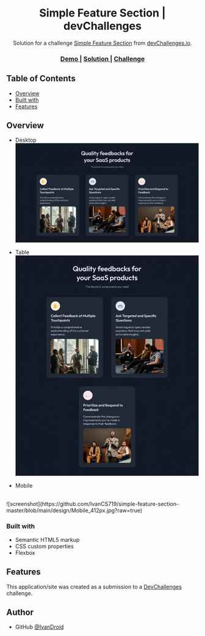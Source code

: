 <h1 align="center">Simple Feature Section | devChallenges</h1>

<div align="center">
   Solution for a challenge <a href="https://devchallenges.io/challenge/simple-feature-section-challenge" target="_blank">Simple Feature Section</a> from <a href="http://devchallenges.io" target="_blank">devChallenges.io</a>.
</div>

<div align="center">
  <h3>
    <a href="https://ivancs719.github.io/simple-feature-section-master">
      Demo
    </a>
    <span> | </span>
    <a href="https://github.com/IvanCS719/simple-feature-section-master">
      Solution
    </a>
    <span> | </span>
    <a href="https://devchallenges.io/challenge/simple-feature-section-challenge">
      Challenge
    </a>
  </h3>
</div>

<!-- TABLE OF CONTENTS -->

## Table of Contents

- [Overview](#overview)
- [Built with](#built-with)
- [Features](#features)

<!-- OVERVIEW -->

## Overview

- Desktop
![screenshot](https://github.com/IvanCS719/simple-feature-section-master/blob/main/design/Desktop_1350px.jpg?raw=true)

- Table
![screenshot](https://github.com/IvanCS719/simple-feature-section-master/blob/main/design/Tablet_1024px.jpg?raw=true)

- Mobile
<br>
![screenshot](https://github.com/IvanCS719/simple-feature-section-master/blob/main/design/Mobile_412px.jpg?raw=true)

### Built with

- Semantic HTML5 markup
- CSS custom properties
- Flexbox

## Features

This application/site was created as a submission to a [DevChallenges](https://devchallenges.io/challenges-dashboard) challenge.

## Author

- GitHub [@IvanDroid](https://github.com/IvanCS719)
